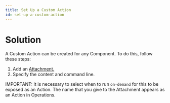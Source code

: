 ```yaml
---
title: Set Up a Custom Action
id: set-up-a-custom-action
---
```


# Solution

A Custom Action can be created for any Component. To do this, follow these steps:

1. Add an [Attachment.](../references/#attachments)
2. Specify the content and command line.

IMPORTANT: It is necessary to select when to run `on-demand` for this to be exposed as an Action. The name that you give to the Attachment appears as an Action in Operations.



